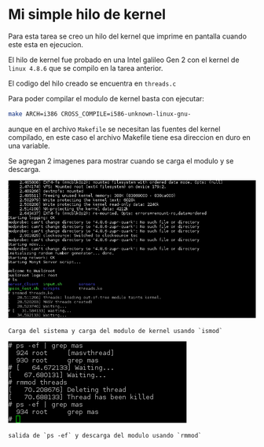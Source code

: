 # Mi simple hilo de kernel

Para esta tarea se creo un hilo del kernel que imprime en pantalla cuando
este esta en ejecucion.

El hilo de kernel fue probado en una Intel galileo Gen 2 con el kernel de
`linux 4.8.6` que se compilo en la tarea anterior. 

El codigo del hilo creado se encuentra en `threads.c`

Para poder compilar el modulo de kernel basta con ejecutar:

```bash
make ARCH=i386 CROSS_COMPILE=i586-unknown-linux-gnu-
```

aunque en el archivo `Makefile` se necesitan las fuentes del kernel compilado,
en este caso el archivo Makefile tiene esa direccion en duro en una variable.

Se agregan 2 imagenes para mostrar cuando se carga el modulo y se descarga.


![load_module](img/install_module.png)

	Carga del sistema y carga del modulo de kernel usando `ismod`


![load_module](img/remove_module.png)

	salida de `ps -ef` y descarga del modulo usando `rmmod`



